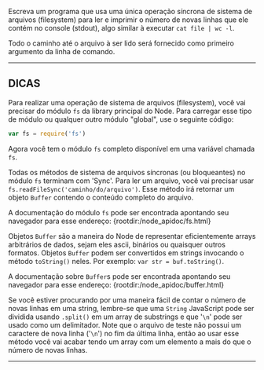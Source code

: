 Escreva um programa que usa uma única operação síncrona de sistema de arquivos (filesystem) para ler e imprimir o número de novas linhas que ele contém no console (stdout), algo similar à executar `cat file | wc -l`.

Todo o caminho até o arquivo à ser lido será fornecido como primeiro argumento da linha de comando.

----------------------------------------------------------------------
## DICAS

Para realizar uma operação de sistema de arquivos (filesystem), você vai precisar do módulo `fs` da library principal do Node. Para carregar esse tipo de módulo ou qualquer outro módulo "global", use o seguinte código:

```js
var fs = require('fs')
```

Agora você tem o módulo `fs` completo disponível em uma variável chamada `fs`.

Todas os métodos de sistema de arquivos síncronas (ou bloqueantes) no módulo `fs` terminam com 'Sync'. Para ler um arquivo, você vai precisar usar `fs.readFileSync('caminho/do/arquivo')`. Esse método irá retornar um objeto `Buffer` contendo o conteúdo completo do arquivo.

A documentação do módulo `fs` pode ser encontrada apontando seu navegador para esse endereço:
  {rootdir:/node_apidoc/fs.html}

Objetos `Buffer` são a maneira do Node de representar eficientemente arrays arbitrários de dados, sejam eles ascii, binários ou quaisquer outros formatos. Objetos `Buffer` podem ser convertidos em strings invocando o método `toString()` neles. Por exemplo: `var str = buf.toString()`.

A documentação sobre `Buffer`s pode ser encontrada apontando seu navegador para esse endereço:
  {rootdir:/node_apidoc/buffer.html}

Se você estiver procurando por uma maneira fácil de contar o número de novas linhas em uma string, lembre-se que uma `String` JavaScript pode ser dividida usando `.split()` em um array de substrings e que '`\n`' pode ser usado como um delimitador. Note que o arquivo de teste não possui um caractere de nova linha ('`\n`') no fim da última linha, então ao usar esse método você vai acabar tendo um array com um elemento a mais do que o número de novas linhas.

----------------------------------------------------------------------
